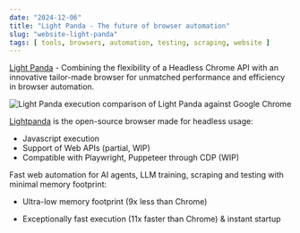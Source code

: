 ```yaml
---
date: "2024-12-06"
title: "Light Panda - The future of browser automation"
slug: "website-light-panda"
tags: [ tools, browsers, automation, testing, scraping, website ]
---
```




[Light Panda][1] - Combining the flexibility of a Headless Chrome API with an innovative tailor-made browser for unmatched performance and efficiency in browser automation.

![Light Panda execution comparison of Light Panda against Google Chrome][2]

[Lightpanda][1] is the open-source browser made for headless usage:

* Javascript execution
* Support of Web APIs (partial, WIP)
* Compatible with Playwright, Puppeteer through CDP (WIP)

Fast web automation for AI agents, LLM training, scraping and testing with minimal memory footprint:

* Ultra-low memory footprint (9x less than Chrome)
* Exceptionally fast execution (11x faster than Chrome) & instant startup



   [1]: https://lightpanda.io/
   [2]: https://camo.githubusercontent.com/523cfe4ac41a2ab2deccebd0b9197e8232a4a25c0511d014408181064ae853da/68747470733a2f2f63646e2e6c6967687470616e64612e696f2f6173736574732f696d616765732f62656e63686d61726b5f323032342d31322d30342e706e67
